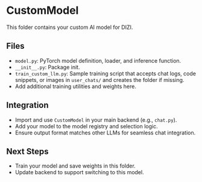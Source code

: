 # CustomModel

This folder contains your custom AI model for DIZI.

## Files
- `model.py`: PyTorch model definition, loader, and inference function.
- `__init__.py`: Package init.
- `train_custom_llm.py`: Sample training script that accepts chat logs,
  code snippets, or images in `user_chats/` and creates the folder if missing.
- Add additional training utilities and weights here.

## Integration
- Import and use `CustomModel` in your main backend (e.g., `chat.py`).
- Add your model to the model registry and selection logic.
- Ensure output format matches other LLMs for seamless chat integration.

## Next Steps
- Train your model and save weights in this folder.
- Update backend to support switching to this model.
